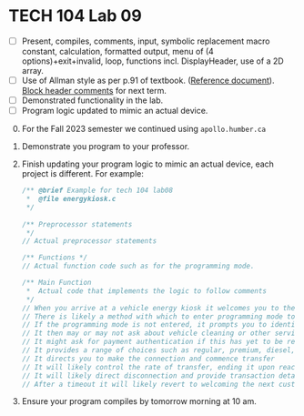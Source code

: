 # TECH 104 Lab 09
- [ ] Present, compiles, comments, input, symbolic replacement macro constant, calculation, formatted output, menu of (4 options)+exit+invalid, loop, functions incl. DisplayHeader, use of a 2D array.   
- [ ] Use of Allman style as per p.91 of textbook. ([Reference document](https://humberital-my.sharepoint.com/:w:/g/personal/mdrk0011_humber_ca/Ee6iBqaMJXtFih6kvjZc_7wBI6vaY4SiIN5vI1bv3Pgc0A?e=u313bQ)). [Block header comments](https://humberital-my.sharepoint.com/:w:/g/personal/mdrk0011_humber_ca/EX1PI19k0QJMhJcO7TVT_ZIBe6tfS2Ui1wOu7ayLgyAb8w?e=Tb0L3j) for next term.   
- [ ] Demonstrated functionality in the lab.
- [ ] Program logic updated to mimic an actual device.

0.  For the Fall 2023 semester we continued using ```apollo.humber.ca```   
1.  Demonstrate you program to your professor.
2.  Finish updating your program logic to mimic an actual device, each project is different. For example:
    ```c
	/** @brief Example for tech 104 lab08
	 *  @file energykiosk.c 
	 */
	 
	/** Preprocessor statements
     */
	// Actual preprocessor statements

	/** Functions */
	// Actual function code such as for the programming mode.
	
	/** Main Function 
	 *  Actual code that implements the logic to follow comments
	 */
	// When you arrive at a vehicle energy kiosk it welcomes you to the brand and asks you how you would like to pay.
	// There is likely a method with which to enter programming mode to be able to update things such as the cost of each unit of each type of energy.
	// If the programming mode is not entered, it prompts you to identify your possible affinity via a points card or air miles number or the like.
	// It then may or may not ask about vehicle cleaning or other services.
	// It might ask for payment authentication if this has yet to be resolved, and negotiate amount.
	// It provides a range of choices such as regular, premium, diesel, charge.
	// It directs you to make the connection and commence transfer
	// It will likely control the rate of transfer, ending it upon reaching agreed upon amount or other criteria.
	// It will likely direct disconnection and provide transaction details.
	// After a timeout it will likely revert to welcoming the next customer to the brand.
	```
	
3.  Ensure your program compiles by tomorrow morning at 10 am.
